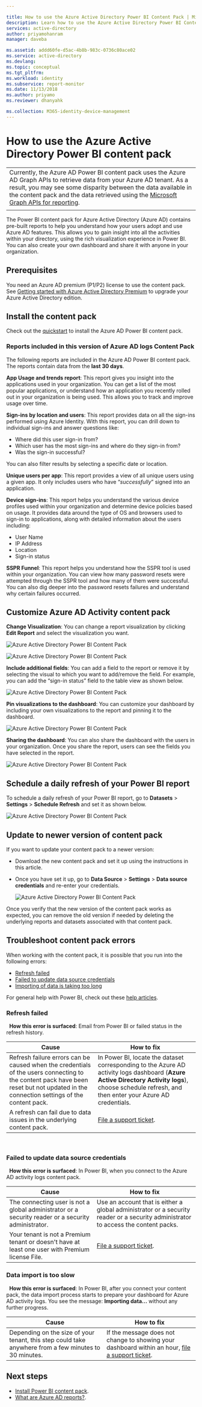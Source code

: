 ```yaml
---

title: How to use the Azure Active Directory Power BI Content Pack | Microsoft Docs
description: Learn how to use the Azure Active Directory Power BI Content Pack
services: active-directory
author: priyamohanram
manager: daveba

ms.assetid: addd60fe-d5ac-4b8b-983c-0736c80ace02
ms.service: active-directory
ms.devlang:
ms.topic: conceptual
ms.tgt_pltfrm:
ms.workload: identity
ms.subservice: report-monitor
ms.date: 11/13/2018
ms.author: priyamo
ms.reviewer: dhanyahk

ms.collection: M365-identity-device-management
---
```

# How to use the Azure Active Directory Power BI content pack

|  |
|--|
|Currently, the Azure AD Power BI content pack uses the Azure AD Graph APIs to retrieve data from your Azure AD tenant. As a result, you may see some disparity between the data available in the content pack and the data retrieved using the [Microsoft Graph APIs for reporting](concept-reporting-api.md). |
|  |

The Power BI content pack for Azure Active Directory (Azure AD) contains pre-built reports to help you understand how your users adopt and use Azure AD features. This allows you to gain insight into all the activities within your directory, using the rich visualization experience in Power BI. You can also create your own dashboard and share it with anyone in your organization. 

## Prerequisites

You need an Azure AD premium (P1/P2) license to use the content pack. See [Getting started with Azure Active Directory Premium](../fundamentals/active-directory-get-started-premium.md) to upgrade your Azure Active Directory edition.

## Install the content pack

Check out the [quickstart](quickstart-install-power-bi-content-pack.md) to install the Azure AD Power BI content pack.

### Reports included in this version of Azure AD logs Content Pack

The following reports are included in the Azure AD Power BI content pack. The reports contain data from the **last 30 days**.

**App Usage and trends report**:  This report gives you insight into the applications used in your organization. You can get a list of the most popular applications, or understand how an application you recently rolled out in your organization is being used. This allows you to track and improve usage over time.

**Sign-ins by location and users**: This report provides data on all the sign-ins performed using Azure Identity. With this report, you can drill down to individual sign-ins and answer questions like:

- Where did this user sign-in from?
- Which user has the most sign-ins and where do they sign-in from? 
- Was the sign-in successful?  
 
You can also filter results by selecting a specific date or location.

**Unique users per app**:  This report provides a view of all unique users using a given app. It only includes users who have “*successfully*” signed into an application.

**Device sign-ins**: This report helps you understand the various device profiles used within your organization and determine device policies based on usage. It provides data around the type of OS and browsers used to sign-in to applications, along with detailed information about the users including:

- User Name
- IP Address
- Location 
- Sign-in status 

**SSPR Funnel**: This report helps you understand how the SSPR tool is used within your organization. You can view how many password resets were attempted through the SSPR tool and how many of them were successful. You can also dig deeper into the password resets failures and understand why certain failures occurred. 

## Customize Azure AD Activity content pack

**Change Visualization**:  You can change a report visualization by clicking **Edit Report** and select the visualization you want.
 
![Azure Active Directory Power BI Content Pack](./media/howto-power-bi-content-pack/09.png) 
 
![Azure Active Directory Power BI Content Pack](./media/howto-power-bi-content-pack/10.png) 

**Include additional fields**:  You can add a field to the report or remove it by selecting the visual to which you want to add/remove the field. For example, you can add the “sign-in status” field to the table view as shown below. 
 
![Azure Active Directory Power BI Content Pack](./media/howto-power-bi-content-pack/11.png) 

**Pin visualizations to the dashboard**:  You can customize your dashboard by including your own visualizations to the report and pinning it to the dashboard. 

![Azure Active Directory Power BI Content Pack](./media/howto-power-bi-content-pack/13.png) 
 
**Sharing the dashboard**: You can also share the dashboard with the users in your organization. Once you share the report, users can see the fields you have selected in the report.
 
![Azure Active Directory Power BI Content Pack](./media/howto-power-bi-content-pack/14.png) 

## Schedule a daily refresh of your Power BI report

To schedule a daily refresh of your Power BI report, go to **Datasets** > **Settings** > **Schedule Refresh** and set it as shown below.
 
![Azure Active Directory Power BI Content Pack](./media/howto-power-bi-content-pack/15.png) 

## Update to newer version of content pack

If you want to update your content pack to a newer version:

- Download the new content pack and set it up using the instructions in this article.

- Once you have set it up, go to **Data Source** > **Settings** > **Data source credentials** and re-enter your credentials.

    ![Azure Active Directory Power BI Content Pack](./media/howto-power-bi-content-pack/16.png) 

Once you verify that the new version of the content pack works as expected, you can remove the old version if needed by deleting the underlying reports and datasets associated with that content pack.

## Troubleshoot content pack errors

When working with the content pack, it is possible that you run into the following errors: 

- [Refresh failed](#refresh-failed) 
- [Failed to update data source credentials](#failed-to-update-data-source-credentials) 
- [Importing of data is taking too long](#data-import-is-too-slow) 

For general help with Power BI, check out these [help articles](https://powerbi.microsoft.com/documentation/powerbi-service-get-started/).

### Refresh failed 
 
**How this error is surfaced**: Email from Power BI or failed status in the refresh history. 


| Cause | How to fix |
| ---   | ---        |
| Refresh failure errors can be caused when the credentials of the users connecting to the content pack have been reset but not updated in the connection settings of the content pack. | In Power BI, locate the dataset corresponding to the Azure AD activity logs dashboard (**Azure Active Directory Activity logs**), choose schedule refresh, and then enter your Azure AD credentials. |
| A refresh can fail due to data issues in the underlying content pack. | [File a support ticket](../fundamentals/active-directory-troubleshooting-support-howto.md).|
 
 
### Failed to update data source credentials 
 
**How this error is surfaced**: In Power BI, when you connect to the Azure AD activity logs content pack. 

| Cause | How to fix |
| ---   | ---        |
| The connecting user is not a global administrator or a security reader or a security administrator. | Use an account that is either a global administrator or a security reader or a security administrator to access the content packs. |
| Your tenant is not a Premium tenant or doesn't have at least one user with Premium license File. | [File a support ticket](../fundamentals/active-directory-troubleshooting-support-howto.md).|
 
### Data import is too slow 
 
**How this error is surfaced**: In Power BI, after you connect your content pack, the data import process starts to prepare your dashboard for Azure AD activity logs. You see the message: **Importing data...** without any further progress.  

| Cause | How to fix |
| ---   | ---        |
| Depending on the size of your tenant, this step could take anywhere from a few minutes to 30 minutes. | If the message does not change to showing your dashboard within an hour, [file a support ticket](../fundamentals/active-directory-troubleshooting-support-howto.md).|
  
## Next steps

* [Install Power BI content pack](quickstart-install-power-bi-content-pack.md).
* [What are Azure AD reports?](overview-reports.md).

